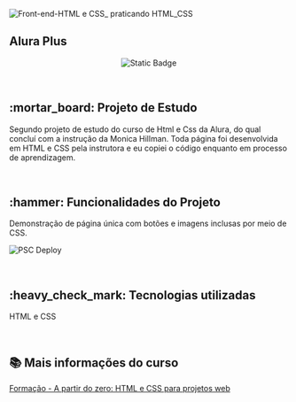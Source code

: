 <img align="center">![Front-end-HTML e CSS_ praticando HTML_CSS](https://github.com/user-attachments/assets/67f49354-fbcf-4f66-9fdd-0809a7713278)

## Alura Plus
<p align="center">
<img alt="Static Badge" src="https://img.shields.io/badge/STATUS-COMPLETO-green"/>
</p>
<br>
<h2>:mortar_board: Projeto de Estudo</h2>
<p>Segundo projeto de estudo do curso de Html e Css da Alura, do qual concluí com a instrução da Monica Hillman. Toda página foi desenvolvida em HTML e CSS pela instrutora e eu copiei o código enquanto em processo de aprendizagem.</p>
<br>
<h2>:hammer: Funcionalidades do Projeto</h2>
<p>Demonstração de página única com botões e imagens inclusas por meio de CSS.</p>

![PSC Deploy](https://github.com/user-attachments/assets/f7247480-9535-4cf1-8577-61e735a85fb1)

<br>
<h2>:heavy_check_mark: Tecnologias utilizadas</h2>
<p>HTML e CSS</p>
<br>
<h2>📚 Mais informações do curso</h2>

[Formação - A partir do zero: HTML e CSS para projetos web](https://cursos.alura.com.br/course/html-css-praticando-html-css)
